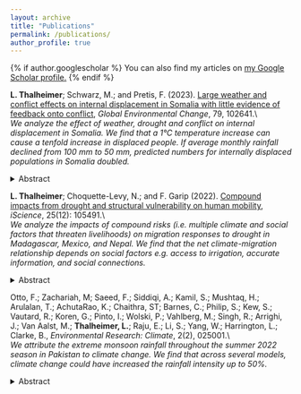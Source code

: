 ```yaml
---
layout: archive
title: "Publications"
permalink: /publications/
author_profile: true
---
```


{% if author.googlescholar %}
  You can also find my articles on <u><a href="{{https://scholar.google.com/citations?user=0nAv_MEAAAAJ&hl=en}}">my Google Scholar profile</a>.</u>
{% endif %}

**L. Thalheimer**; Schwarz, M.; and Pretis, F. (2023). [Large weather and conflict effects on internal displacement in Somalia with little evidence of feedback onto conflict](https://www.sciencedirect.com/science/article/pii/S0959378023000079), *Global Environmental Change*, 79, 102641.\\
\
*We analyze the effect of weather, drought and conflict on internal displacement in Somalia. We find that a 1°C temperature increase can cause a tenfold increase in displaced people. If average monthly rainfall declined from 100 mm to 50 mm, predicted numbers for internally displaced populations in Somalia doubled.*

<details>
<summary>Abstract</summary>
Extreme weather and conflict may drive forced displacement. However, their individual contribution to displacement is not fully understood due to challenges around isolating individual channels of causality. Here, we use novel disaggregated data on internal displacement in all of Somalia’s subregions from 2016 to 2018 broken down by reported reason of displacement and combine it with weather and conflict data. This allows us to isolate the effects of extreme weather and conflict on forced displacement, as well as the effects of displacement on conflict itself. We find large non-linear effects of weather on displacement where an increase in temperature anomalies from 1 °C to 2 °C (to approx. 1.5 standard deviations, SD) leads to a tenfold increase in displaced people, and a reduction in precipitation from 50 mm to 0 mm (approx. 1.5SD) leads to around a fourfold increase in displacement. We find significant effects of conflict events on displacement (which are masked when the data is aggregated) with a 1.5 standard deviation increase in conflict events increasing displacement 50-fold. We further show that displacement itself has little detectable effect on the occurrence of conflict events.
</details>

**L. Thalheimer**; Choquette-Levy, N.; and F. Garip (2022). [Compound impacts from drought and structural vulnerability on human mobility](https://www.sciencedirect.com/science/article/pii/S2589004222017631), *iScience*, 25(12): 105491.\\
\
*We analyze the impacts of compound risks (i.e. multiple climate and social factors that threaten livelihoods) on migration responses to drought in Madagascar, Mexico, and Nepal. We find that the net climate-migration relationship depends on social factors e.g. access to irrigation, accurate information, and social connections.*

<details>
<summary>Abstract</summary>
Extreme dry events already disrupt populations’ ability to migrate. In a warming climate, compound drought events could amplify vulnerability and drive forced migration. Here, we contribute the first multi-method research design on societal impacts from compound drought events. We show how mobility patterns are shaped by the intersection of drought and social vulnerability factors in three drought-prone countries – Madagascar, Nepal, and Mexico. We find that internal migration in agricultural communities in Mexico increased by 14 to 24 basis points from 1991 to 2018 and will prospectively increase by 2 to 15 basis points in Nepal in case of a compound drought event in 2025. We show that consecutive drought events exacerbate structural vulnerabilities, limiting migrants’ adaptation options, including long-range migration. We conclude that the additional social pre-conditions, e.g., social isolation and lack of accurate information, ultimately limit migration as an adaptation option for households vulnerable to compound drought events.
</details>

Otto, F.; Zachariah, M; Saeed, F.; Siddiqi, A.; Kamil, S.; Mushtaq, H.; Arulalan, T.; AchutaRao, K.; Chaithra, ST; Barnes, C.; Philip, S.; Kew, S.; Vautard, R.; Koren, G.; Pinto, I.; Wolski, P.; Vahlberg, M.; Singh, R.; Arrighi, J.; Van Aalst, M.; **Thalheimer, L.**; Raju, E.; Li, S.; Yang, W.; Harrington, L.; Clarke, B., *Environmental Research: Climate*, 2(2), 025001.\\
\
*We attribute the extreme monsoon rainfall throughout the summer 2022 season in Pakistan to climate change. We find that across several models, climate change could have increased the rainfall intensity up to 50%.*

<details>
<summary>Abstract</summary>
As a direct consequence of extreme monsoon rainfall throughout the summer 2022 season Pakistan experienced the worst flooding in its history. We employ a probabilistic event attribution methodology as well as a detailed assessment of the dynamics to understand the role of climate change in this event. Many of the available state-of-the-art climate models struggle to simulate these rainfall characteristics. Those that pass our evaluation test generally show a much smaller change in likelihood and intensity of extreme rainfall than the trend we found in the observations. This discrepancy suggests that long-term variability, or processes that our evaluation may not capture, can play an important role, rendering it infeasible to quantify the overall role of human-induced climate change. However, the majority of models and observations we have analysed show that intense rainfall has become heavier as Pakistan has warmed. Some of these models suggest climate change could have increased the rainfall intensity up to 50%. The devastating impacts were also driven by the proximity of human settlements, infrastructure (homes, buildings, bridges), and agricultural land to flood plains, inadequate infrastructure, limited ex-ante risk reduction capacity, an outdated river management system, underlying vulnerabilities driven by high poverty rates and socioeconomic factors (e.g. gender, age, income, and education), and ongoing political and economic instability. Both current conditions and the potential further increase in extreme peaks in rainfall over Pakistan in light of anthropogenic climate change, highlight the urgent need to reduce vulnerability to extreme weather in Pakistan.
</details>